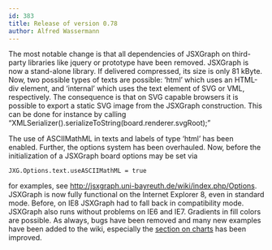 ```yaml
---
id: 383
title: Release of version 0.78
author: Alfred Wassermann
---
```

The most notable change is that all dependencies of JSXGraph on third-party libraries like jquery or prototype have been removed. JSXGraph is now a stand-alone library. If delivered compressed, its size is only 81 kByte. Now, two possible types of texts are possible: &#8216;html&#8217; which uses an HTML-div element, and &#8216;internal&#8217; which uses the text element of SVG or VML, respectively. The consequence is that on SVG capable browsers it is possible to export a static SVG image from the JSXGraph construction. This can be done for instance by calling &#8220;XMLSerializer().serializeToString(board.renderer.svgRoot);&#8221;
  
The use of ASCIIMathML in texts and labels of type &#8216;html&#8217; has been enabled. Further, the options system has been overhauled. Now, before the initialization of a JSXGraph board options may be set via

    
    JXG.Options.text.useASCIIMathML = true
    

for examples, see <http://jsxgraph.uni-bayreuth.de/wiki/index.php/Options>. JSXGraph is now fully functional on the Internet Explorer 8, even in standard mode. Before, on IE8 JSXGraph had to fall back in compatibility mode. JSXGraph also runs without problems on IE6 and IE7. Gradients in fill colors are possible. As always, bugs have been removed and many new examples have been added to the wiki, especially the [section on charts](http://jsxgraph.uni-bayreuth.de/wiki/index.php/Category:Charts) has been improved.